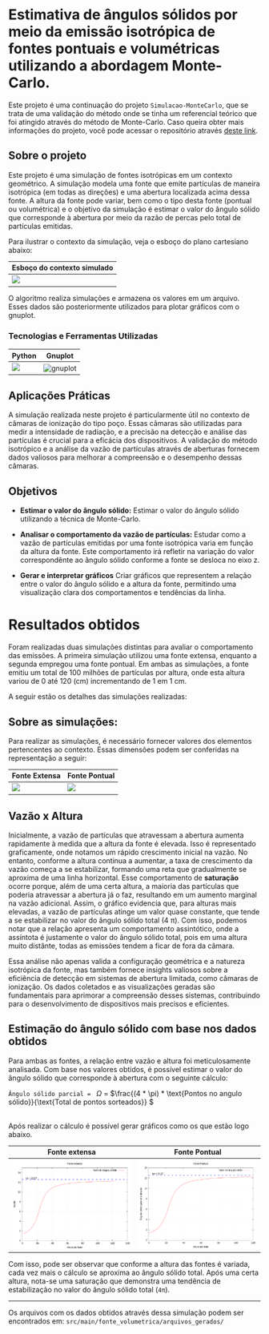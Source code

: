 # Estimativa de ângulos sólidos por meio da emissão isotrópica de fontes pontuais e volumétricas utilizando a abordagem Monte-Carlo.

Este projeto é uma continuação do projeto `Simulacao-MonteCarlo`, que se trata de uma validação do método onde se tinha um referencial teórico que foi atingido através do método de Monte-Carlo. Caso queira obter mais informações do projeto, você pode acessar o repositório através [deste link](https://github.com/AlexandreNevesdeFreitas/Simulacao-MonteCarlo).

## Sobre o projeto

Este projeto é uma simulação de fontes isotrópicas em um contexto geométrico. A simulação modela uma fonte que emite partículas de maneira isotrópica (em todas as direções) e uma abertura localizada acima dessa fonte. A altura da fonte pode variar, bem como o tipo desta fonte (pontual ou volumétrica) e o objetivo da simulação é estimar o valor do ângulo sólido que corresponde à abertura por meio da razão de percas pelo total de partículas emitidas.

Para ilustrar o contexto da simulação, veja o esboço do plano cartesiano abaixo:

| Esboço do contexto simulado |
|-----|
| <img src="assets/esboço-contexto-geometrico.png"> |

O algoritmo realiza simulações e armazena os valores em um arquivo. Esses dados são posteriormente utilizados para plotar gráficos com o gnuplot.

### Tecnologias e Ferramentas Utilizadas

| Python | Gnuplot | 
|-----|-----|
| <img src="https://cdn.jsdelivr.net/gh/devicons/devicon@latest/icons/python/python-original.svg" /> | <img align="center" alt="gnuplot" height="50" width="50" src="https://www.svgrepo.com/show/373631/gnuplot.svg">


## Aplicações Práticas

A simulação realizada neste projeto é particularmente útil no contexto de câmaras de ionização do tipo poço. Essas câmaras são utilizadas para medir a intensidade de radiação, e a precisão na detecção e análise das partículas é crucial para a eficácia dos dispositivos. A validação do método isotrópico e a análise da vazão de partículas através de aberturas fornecem dados valiosos para melhorar a compreensão e o desempenho dessas câmaras.


## Objetivos
- __Estimar o valor do ângulo sólido:__ Estimar o valor do ângulo sólido utilizando a técnica de Monte-Carlo.
- __Analisar o comportamento da vazão de partículas:__ Estudar como a vazão de partículas emitidas por uma fonte isotrópica varia em função da altura da fonte. Este comportamento irá refletir na variação do valor correspondênte ao ângulo sólido conforme a fonte se desloca no eixo z.

- __Gerar e interpretar gráficos__ Criar gráficos que representem a relação entre o valor do ângulo sólido e a altura da fonte, permitindo uma visualização clara dos comportamentos e tendências da linha.

# Resultados obtidos

Foram realizadas duas simulações distintas para avaliar o comportamento das emissões. A primeira simulação utilizou uma fonte extensa, enquanto a segunda empregou uma fonte pontual. Em ambas as simulações, a fonte emitiu um total de 100 milhões de partículas por altura, onde esta altura variou de 0 até 120 (cm) incrementando de 1 em 1 cm.

A seguir estão os detalhes das simulações realizadas:

## Sobre as simulações:

Para realizar as simulações, é necessário fornecer valores dos elementos pertencentes ao contexto. Essas dimensões podem ser conferidas na representação a seguir: 

| Fonte Extensa | Fonte Pontual |
|-----|-----|
| <img src="assets/dimensões da simulação.png"> | <img src="assets/dimensoes-pontual.png"> |

## Vazão x Altura

Inicialmente, a vazão de partículas que atravessam a abertura aumenta rapidamente à medida que a altura da fonte é elevada. Isso é representado graficamente, onde notamos um rápido crescimento inicial na vazão. No entanto, conforme a altura continua a aumentar, a taxa de crescimento da vazão começa a se estabilizar, formando uma reta que gradualmente se aproxima de uma linha horizontal. Esse comportamento de **saturação** ocorre porque, além de uma certa altura, a maioria das partículas que poderia atravessar a abertura já o faz, resultando em um aumento marginal na vazão adicional. Assim, o gráfico evidencia que, para alturas mais elevadas, a vazão de partículas atinge um valor quase constante, que tende a se estabilizar no valor do ângulo sólido total (4 π). Com isso, podemos notar que a relação apresenta um comportamento assintótico, onde a assíntota é justamente o valor do ângulo sólido total, pois em uma altura muito distânte, todas as emissões tendem a ficar de fora da câmara.

Essa análise não apenas valida a configuração geométrica e a natureza isotrópica da fonte, mas também fornece insights valiosos sobre a eficiência de detecção em sistemas de abertura limitada, como câmaras de ionização. Os dados coletados e as visualizações geradas são fundamentais para aprimorar a compreensão desses sistemas, contribuindo para o desenvolvimento de dispositivos mais precisos e eficientes.

## Estimação do ângulo sólido com base nos dados obtidos

Para ambas as fontes, a relação entre vazão e altura foi meticulosamente analisada. Com base nos valores obtidos, é possível estimar o valor do ângulo sólido que corresponde à abertura com o seguinte cálculo:

`Ângulo sólido parcial = `  $\Omega$ = $\\frac{(4 * \pi) * \text{Pontos no angulo sólido}}{\text{Total de pontos sorteados}} \$

<br/>
Após realizar o cálculo é possível gerar gráficos como os que estão logo abaixo.

| Fonte extensa | Fonte Pontual |
|-----|-----|
| <img src="src/main/fonte_volumetrica/arquivos_gerados/volumetrica/fonteVolumetrica.png"> | <img src="src/main/fonte_volumetrica/arquivos_gerados/pontual/fontePontual.png"> |

Com isso, pode ser observar que conforme a altura das fontes é variada, cada vez mais o cálculo se aproxima ao ângulo sólido total. Após uma certa altura, nota-se uma saturação que demonstra uma tendência de estabilização no valor do ângulo sólido total (`4π`).

----------------------------------------------------------------------------------------------
Os arquivos com os dados obtidos através dessa simulação podem ser encontrados em: `src/main/fonte_volumetrica/arquivos_gerados/`









